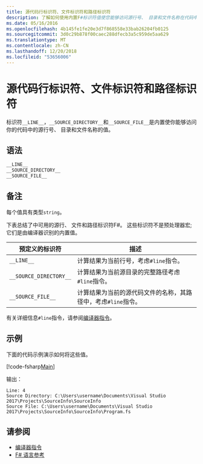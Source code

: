 ```yaml
---
title: 源代码行标识符、文件标识符和路径标识符
description: 了解如何使用内置F#标识符值使您能够访问源行号、 目录和文件名称在代码中的。
ms.date: 05/16/2016
ms.openlocfilehash: 4b145fe1fe20e3d7f868558e33bab26204fb0125
ms.sourcegitcommit: 3d0c29b878f00caec288dfecb3a5c959de5aa629
ms.translationtype: MT
ms.contentlocale: zh-CN
ms.lasthandoff: 12/20/2018
ms.locfileid: "53656006"
---
```

# <a name="source-line-file-and-path-identifiers"></a>源代码行标识符、文件标识符和路径标识符

标识符`__LINE__`，`__SOURCE_DIRECTORY__`和`__SOURCE_FILE__`是内置使你能够访问你的代码中的源行号、 目录和文件名称的值。

## <a name="syntax"></a>语法

```fsharp
__LINE__
__SOURCE_DIRECTORY__
__SOURCE_FILE__
```

## <a name="remarks"></a>备注

每个值具有类型`string`。

下表总结了中可用的源行、 文件和路径标识符F#。 这些标识符不是预处理器宏;它们是由编译器识别的内置值。

|预定义的标识符|描述|
|---------------------|-----------|
|`__LINE__`|计算结果为当前行号，考虑`#line`指令。|
|`__SOURCE_DIRECTORY__`|计算结果为当前源目录的完整路径考虑`#line`指令。|
|`__SOURCE_FILE__`|计算结果为当前的源代码文件的名称，其路径中，考虑`#line`指令。|

有关详细信息`#line`指令，请参阅[编译器指令](compiler-directives.md)。

## <a name="example"></a>示例

下面的代码示例演示如何将这些值。

[!code-fsharp[Main](../../../samples/snippets/fsharp/lang-ref-2/snippet7401.fs)]

输出：

```
Line: 4
Source Directory: C:\Users\username\Documents\Visual Studio 2017\Projects\SourceInfo\SourceInfo
Source File: C:\Users\username\Documents\Visual Studio 2017\Projects\SourceInfo\SourceInfo\Program.fs
```

## <a name="see-also"></a>请参阅

- [编译器指令](compiler-directives.md)
- [F# 语言参考](index.md)
